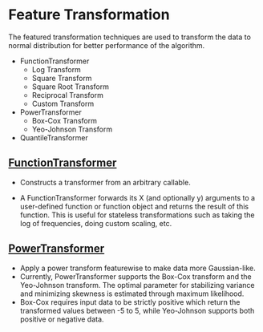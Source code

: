 # Feature Transformation

The featured transformation techniques are used to transform the data to normal distribution for better performance of the algorithm.
- FunctionTransformer
    - Log Transform
    - Square Transform
    - Square Root Transform
    - Reciprocal Transform
    - Custom Transform
- PowerTransformer
    - Box-Cox Transform
    - Yeo-Johnson Transform
- QuantileTransformer

## [FunctionTransformer](https://scikit-learn.org/stable/modules/generated/sklearn.preprocessing.FunctionTransformer.html#sklearn.preprocessing.FunctionTransformer)

- Constructs a transformer from an arbitrary callable.

- A FunctionTransformer forwards its X (and optionally y) arguments to a user-defined function or function object and returns the result of this function. This is useful for stateless transformations such as taking the log of frequencies, doing custom scaling, etc.


## [PowerTransformer](https://scikit-learn.org/stable/modules/generated/sklearn.preprocessing.PowerTransformer.html#sklearn.preprocessing.PowerTransformer)

- Apply a power transform featurewise to make data more Gaussian-like.
- Currently, PowerTransformer supports the Box-Cox transform and the Yeo-Johnson transform. The optimal parameter for stabilizing variance and minimizing skewness is estimated through maximum likelihood.
- Box-Cox requires input data to be strictly positive which return the transformed values between -5 to 5, while Yeo-Johnson supports both positive or negative data.
